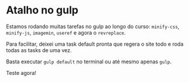 
# Atalho no gulp

Estamos rodando muitas tarefas no gulp ao longo do curso: `minify-css`, `minify-js`, `imagemin`, `useref` e agora o `revreplace`.

Para facilitar, deixei uma task default pronta que regera o site todo e roda todas as tasks de uma vez.

Basta executar `gulp default` no terminal ou até mesmo apenas `gulp`.

Teste agora!